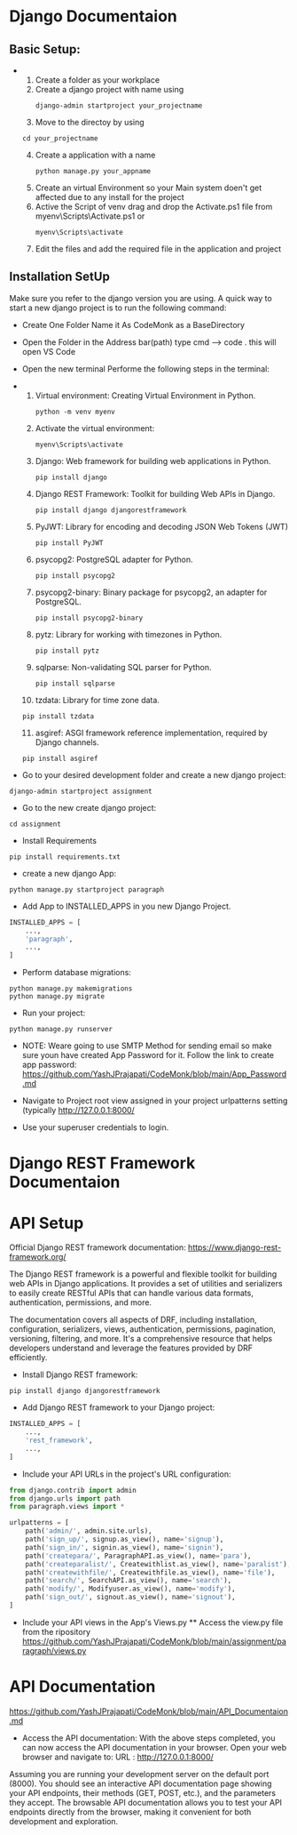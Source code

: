 # Django Documentaion

## Basic Setup:
* 1. Create a folder as your workplace
  2. Create a django project with name using
     ```shell
     django-admin startproject your_projectname
     ```
  3. Move to the directoy by using
    ```shell
    cd your_projectname
    ```
  4. Create a application with a name
     ```shell
     python manage.py your_appname
     ```
  5. Create an virtual Environment so your Main system doen't get affected due to any install for the project
  6. Active the Script of venv drag and drop the Activate.ps1 file from myenv\Scripts\Activate.ps1 or
     ```shell
     myenv\Scripts\activate
     ```
  7. Edit the files and add the required file in the application and project

## Installation SetUp

Make sure you refer to the django version you are using. A quick way to start a new django project is to run the
following command:
* Create One Folder Name it As CodeMonk as a BaseDirectory
* Open the Folder in the Address bar(path) type cmd --> code . this will open VS Code
* Open the new terminal Performe the following steps in the terminal:
* 1. Virtual environment: Creating Virtual Environment in Python.
     ```shell
     python -m venv myenv
     ```
  2. Activate the virtual environment:
     ```shell
     myenv\Scripts\activate
     ```
  3. Django: Web framework for building web applications in Python.
     ```shell
     pip install django
     ```
  4. Django REST Framework: Toolkit for building Web APIs in Django.
     ```shell
     pip install django djangorestframework
     ```
  5. PyJWT: Library for encoding and decoding JSON Web Tokens (JWT)
     ```shell
     pip install PyJWT
     ```
  6. psycopg2: PostgreSQL adapter for Python.
     ```shell
     pip install psycopg2
     ```
  7. psycopg2-binary: Binary package for psycopg2, an adapter for PostgreSQL.
     ```shell
     pip install psycopg2-binary
     ```
  8. pytz: Library for working with timezones in Python.
     ```shell
     pip install pytz
     ```
  9. sqlparse: Non-validating SQL parser for Python.
     ```shell
     pip install sqlparse
     ```
  10. tzdata: Library for time zone data.
     ```shell
     pip install tzdata
     ```

  11. asgiref: ASGI framework reference implementation, required by Django channels.
     ```shell
     pip install asgiref
     ```

* Go to your desired development folder and create a new django project:

```shell
django-admin startproject assignment
```

* Go to the new create django project:

```shell
cd assignment
```

* Install  Requirements

```shell script
pip install requirements.txt
```

* create a new django App:

```shell
python manage.py startproject paragraph
```

* Add App to INSTALLED_APPS in you new Django Project.

```python
INSTALLED_APPS = [
    ...,
    'paragraph',
    ...,
]
```

* Perform database migrations:

```shell
python manage.py makemigrations
python manage.py migrate
```

* Run your project:

```shell
python manage.py runserver
```
* NOTE: Weare going to use SMTP Method for sending email so make sure youn have created App Password for it.
  Follow the link to create app password: https://github.com/YashJPrajapati/CodeMonk/blob/main/App_Password.md
* Navigate to Project root view assigned in your project urlpatterns setting (typically http://127.0.0.1:8000/

* Use your superuser credentials to login.


# Django REST Framework Documentaion

# API Setup

Official Django REST framework documentation: https://www.django-rest-framework.org/

The Django REST framework is a powerful and flexible toolkit for building web APIs in Django applications. It provides a set of utilities and serializers to easily create RESTful APIs that can handle various data formats, authentication, permissions, and more.

The documentation covers all aspects of DRF, including installation, configuration, serializers, views, authentication, permissions, pagination, versioning, filtering, and more. It's a comprehensive resource that helps developers understand and leverage the features provided by DRF efficiently.

* Install Django REST framework:

```shell
pip install django djangorestframework
```

* Add Django REST framework to your Django project:

```python
INSTALLED_APPS = [
    ...,
    'rest_framework',
    ...,
]
```

* Include your API URLs in the project's URL configuration:

```python
from django.contrib import admin
from django.urls import path
from paragraph.views import *

urlpatterns = [
    path('admin/', admin.site.urls),
    path('sign_up/', signup.as_view(), name='signup'),
    path('sign_in/', signin.as_view(), name='signin'),
    path('createpara/', ParagraphAPI.as_view(), name='para'),
    path('createparalist/', Createwithlist.as_view(), name='paralist'),    
    path('createwithfile/', Createwithfile.as_view(), name='file'),    
    path('search/', SearchAPI.as_view(), name='search'), 
    path('modify/', Modifyuser.as_view(), name='modify'), 
    path('sign_out/', signout.as_view(), name='signout'),
]
```

* Include your API views in the App's Views.py
     ** Access the view.py file from the ripository 
          https://github.com/YashJPrajapati/CodeMonk/blob/main/assignment/paragraph/views.py



# API Documentation
https://github.com/YashJPrajapati/CodeMonk/blob/main/API_Documentaion.md

* Access the API documentation:
    With the above steps completed, you can now access the API documentation in your browser. Open your web browser and navigate to:
    URL :   http://127.0.0.1:8000/

Assuming you are running your development server on the default port (8000).
You should see an interactive API documentation page showing your API endpoints, their methods (GET, POST, etc.), and the parameters they accept. The browsable API documentation allows you to test your API endpoints directly from the browser, making it convenient for both development and exploration.
